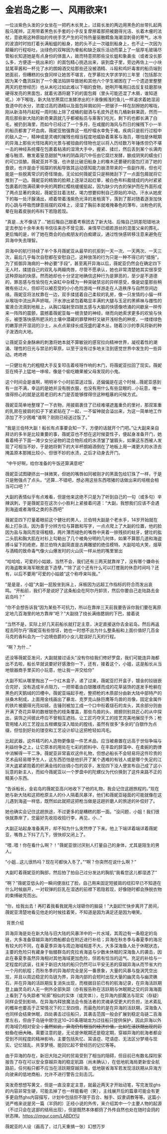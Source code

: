 # 金岩岛之影 一、风雨欲来1

一位淡紫色头发的少女坐在一把朽木长凳上，过肩长发的两边用黑色的丝带扎起两股马尾辫，正用带着黑色长手套的小手反复摩擦着那把被磨得光洁、长着木瘤的法杖，意欲用这种原始的传统手艺产生的可怜热量驱散鳕鱼海潮湿刺骨的寒气，冰冷的波浪时时拍打着长满船蛆的船身，她的头不止一次磕到船身上，也不止一次因为颠簸的行程呕吐，淡绿色的双眸因为晕船和缺乏娱乐活动而蒙上了一层厚毛玻璃尽管船长知道她是有点身份的体面人，故而特意把那些没长蛆和象鼻虫（或者没长那么多，方便逐一挑出来的）的面包精心挑选出来，装到盘子里，旁边再佐上一小块鼠尾草酱和一杯兑了水的朗姆酒交给那些还没被酒精、斗殴和鸡奸毒害的船员端到她面前，但糟糕的伙食同样让她苦不堪言，在罗慕拉大学求学的三年里（包括那次因为某个蠢货踩到了一个魔法陷阱导致她和其他六个学生被困在了一个遗迹里整整两天的悲惨经历）也从未吃过如此难以下咽的食物，她咧开嘴用臼齿反复挂磨那块硬得发亮的黑面包，就着劣酒将磨下的的面包屑（里头可能还混了木屑，谁知道呢。）冲下喉咙，新大陆甘蔗腐烂发酵渗出的汁液像搁浅的鱼儿一样渴求着她湿润食道中的水分，浓度过高的酒精以及面包碎屑如同一把锯子一样在刮擦她的喉咙，刚从新洛特丹起程一周时船上除了成桶的甜酒与毛皮外还有几桶新鲜果蔬，然而一周后那些新大陆的新奇果蔬就几乎都被船员与乘客们吃光，剩下的也都长满了白毛，被扔到海里，而如今已经过了一个多月，在咸腥的海风与烈日的摧残下小一半的船员都害了坏血病，薇妮亚勉强靠这一瓶柠檬水幸免于难。疾病只是航行过程中的敌人之一，精神或是灵魂的摧残也相当程度地威胁着乘客与海员，哪怕是休眠期的异海上那些光怪陆离的光景与被扭曲的怪物也足以将人历经数万年锤炼但仍不堪一击的神经系统攥在包裹着粘液的湿滑大手中，握紧、揉烂，然后丢到某个长满肉瘤与触须、散发着窒息甜腻气味的阴森洞穴中任由它腐烂发酵，酿成阴笑的蠕虫们的可口佳酿。薇妮亚并不饿，也许是比破旧船身上的橡木还要硬的面包打消了她的食欲，也许是由于摇摆的帆船导致其运动感知能力崩溃带来的一些副作用，但也可能是一些脱离常识的奇怪理由，无论如何薇妮亚只是稍微刮下了一点面包屑就将它推到了一边。薇妮亚的精致的脸颊上逐渐泛起红晕，被白色布料裁缝成的内衬紧紧包裹着的饱满硕果中央的两颗红樱桃缓缓挺起，因为缺少内衣的保护而在外面形成了两点显著的突起，薇妮亚拄着法杖，竭力想要抑制自己原始的冲动，汗水从她皮下的每一处汗腺涌出，顺着带着浅紫色光泽的发梢滴下，落到了那对随着逐渐加快的心跳与呼吸而肆意摇摆的双峰上，浸湿了胸前本就难掩春色的薄布，淡粉色的乳晕在贴着皮肤的布料下若隐若现。

“真是…太不像话了…”她后悔自己跟着考察团去了新大陆、后悔自己阴差阳错地决定去参加十余年未有书信往来亦不曾见面、亲情早已细若游丝的混蛋父亲的葬礼、更后悔的是，听了她在商会的白痴朋友的白痴建议，通过性快感转移注意来避免在异海中失去理智。

异海中的航行持续了半个多月薇妮亚从最早的抗拒到一天一次、一天两次、一天三次，最后几乎每次自慰都在安慰自己，这种放荡的行为只是一种不得已的“措施”，为了抵御异海病的一种必要“手段”，甚至离开异海以后，薇妮亚仍然会在确定四下无人时，揉搓自己的双乳与两瓣肉唇，尽管不愿承认，她也非常清楚她其实很享受这种原始的快感，然而她却也十分坚定地确信这种行为是罪恶的，至少是不道德的，罪恶感与性愉悦在大染缸中杂糅为一种突破禁忌的异样感受，像是幼童那些稍微有些过火，但却可以被忍受的小小危险游戏一样游走在人造秩序与自然空间边缘。薇妮亚将法杖靠在一边，双手揉搓着自己柔软的乳房，像一只发情的小猫一样从喉咙中流出声声娇喘，汗水渗出紧包着略显丰满的大腿与玉足的黑裤袜与雌性的蜜液合流滴到地板上，从胸口辐射至四肢五感与大脑的快感像喷涌的间歇泉一样传来一阵阵的震颤，震撼着薇妮亚每一根贪婪的神经，继而向她索求更多的欢愉与快乐，被堕落快感所肥沃的土壤中潜藏的罪孽种籽又破开浅棕色的种皮，一缕缕绿色的嫩芽挤开湿润的沙土，从点点翠绿长成茂盛的灌木丛，随着沙沙的季风将新的种子泼洒向大地。

让薇妮亚全身酥麻的刺激将她本就不算敏锐的感官拉向精神世界，凝视着性的潮涌、理性的日光与禁忌的草原，以至于没有过多地关注到感觉世界中发生的一些异动。咚咚咚

一只健壮有力的粗糙大手反复叩击着吱呀作响的木门，将薇妮亚拉回了现实。薇妮亚在椅子上猛地一哆嗦，像是个偷吃糖果被父母发现的小鬼。

这个时间会是谁啊，明明半个小时前菜送过饭，还偏偏是在这个时候…薇妮亚感到有一丝不满，幸运的是她并没有脱衣服，也没有用什么有些显眼的…小玩意，唯一值得担心的就是这扇老旧的木门是否能够撑得住这种粗暴的问候方式。

薇妮亚简单地整理了一下衣物，用披肩裹住了已经难堪遮羞重负的里衬，那双笨重的乳房在披肩的扣子下紧紧贴在了一起，一不留神就会溢出来，为这一简单地工作添加了不少困难“谁啊？刚刚已经送过饭了。”

“我是兰伯特大副！船长有点事要会知一下，方便的话就开个门吧。”让大副来亲自拜访的多半是比较重要的事，薇妮亚也不想在这时候耍性子，便起身准备开门，她看着椅子下面一滩少女分泌物的混合物形成的水渍皱了皱眉头，如果这东西被人发现了可相当不妙，于是她将剩下的大半杯朗姆酒倒在了地板上用一滩更大的水渍去掩盖原本那摊比较小、但很不妙的水渍，之后才动身去开门。

 “中午好啊，给你准备的午饭还算满意吧”

薇妮亚试图硬挤出一抹微笑，但她的嘴唇如同被刚才的黑面包给钉珠了一样，于是只是勉强点了点头。“还算…不错吧，想必用这些东西喂猪的话做出来的培根会相当可口吧？”

大副的表情似乎有点难看，但是他来这绝不只是为了听到自己的一句（或多句）辛辣讽刺，于是薇妮亚在这次小小胜利上紧接着问道：“大副，我想我们应该不会遇到海盗或者海怪之类的东西吧”

薇妮亚四下打量着眼前这个健壮的男人，兰伯特大副是个老水手，14岁开始就在船上打杂活，因为善于分辨方位与算数和写字，一点点爬上了大副的位置，他的脸因为盐与海风而变得粗糙，两片薄而褪色的嘴唇中夹着一排残损的蛀牙，健壮的肱二头肌和胸大肌在衬衫上勾勒出了几个棱角分明的几何体，如果不算那几道和海盗搏斗留下的疮疤，那兰伯特大副简直是古典雕塑的绝佳模特。大副哈哈大笑，烟草与酒精的致命毒气像火山爆发时的火山灰一样从他的嘴里冒出

“哈哈哈，可爱的小姑娘，当然不会，我们还有三两天就靠岸了，没有哪个嫌命长的海盗敢来海军眼皮底下造孽。”“除了这个还有什么可以打搅我的休息时间吗？还有，以后不要用“可爱的小姑娘”这个称呼来叫我。”

“是是是，小姐”大副一屁股坐到床上，床板因为远超工作指标的符合而发出哀鸣。“开船前，我们不是说好了这条船会在阿尔丹卸货，然后你要自己走陆路去金岩岛吗？”

“你不会想告诉我“因为某些不可抗力，所以在靠岸三天前我要告诉你我们要在离原定地几百海里的地方靠岸”吧？”大副挠了挠长满络腮胡的下巴，接着说

“当然不是，实际上好几天前船长就打定主意，决定直接送你去金岩岛，然后再返程去阿尔丹”薇妮亚有些惊讶，她也一时想不出为什么整条船和上面价值好几百金马克的香料会为一个边境伯爵的小女儿耽误好几天的行程。

 “啊？为什…”

还没等薇妮亚发问，大副就接过话头“没有你给我们修好罗盘，我们可能连异海都出不去啦，船长早就说要好好感激你一下，还有，接着这个，小姐，这是船长从当地银器商手里买的小玩意，他让我一并交给你”

大副不知从哪里掏出了一个红木盒子，递了过来，薇妮亚打开盒子，镀金的铰链嵌合完好，没有造成半点阻力，一把带着由白银雕琢而成的花草装饰的遂发手枪躺在黑色的天鹅绒的凹槽中。薇妮亚端起手枪，整把枪的木质部分由新大陆中部特产的扶桑木制成，上面用金线画出了暴龙、克罗克山脉巨鹰等鸟兽的肖像，固定金属件的铁片被磨得光亮如镜，击锤则被加工成一个口中衔着燧石的龙头，其余部分则由开满了奇花异草的数根银色的枝条覆盖，那些鸟兽的头、翅膀则别具匠心的从中探出，装饰之间彼此呼应不曾相互遮挡，让工匠巧夺天工的技艺完美地展现于外；枪管用矮人的工艺镗出五根螺旋深入暗处的膛线，虽然有很多“多余的”白银作为点缀，但恰到好处的镂空和工艺设计却让这把枪轻如鸿毛。

比起武器，这件精巧的人造物更像是一件艺术品，应当被悬置在远高于世俗争端与利益纷争之上，让它原本的用处在七彩的颜料中、在丰盈的辞藻中、在柔婉的韵律中消解得一干二净。薇妮亚非常喜欢这件礼物，但想必船长不会轻易将这件珍贵的艺术品轻易赠予生人，这东西恐怕是他扒开了某个遇难的有钱人或是哪个失足的江洋大盗紧紧抱着的织满金线的丝绸小包的双手，发现四下没人便宣布自己成了这小玩意的新主人，而如今薇妮亚以一个罗盘中的陀螺仪为代价换到了这件来路不正的精美小东西。

“告诉船长，金岩岛的薇妮亚高兴地收下了他的礼物，我会记住这趟旅程的。”现在她与新大陆和这把枪原主人的仆人隔着风暴洋，他们和薇妮亚碰面的可能就像在这儿遇到海盗一样低，既然如此就把这把枪当做是这趟折磨人的旅途的补偿好了。

她也确实会记住这趟旅途，不过更多的是糟糕的那一面。“没问题，小姐！我们很快就靠岸了，您最好先收拾收拾行李，再见，小…”

大副正站起身准备离开，却不知为什么突然停了下来。他上下端详着端详着薇妮亚，嘴唇上下抖了几下，很快却又闭上了。

“喂..喂！你在看什么啊？！”薇妮亚很讨厌别人打量自己的身体，尤其是陌生的男人。

“小姐…这儿很热吗？现在可都快入冬了。”“啊？你突然在说什么啊？”

大副盯着薇妮亚的胸部，然后拍了拍自己过分发达的胸肌“我看您这儿都湿透了”

“啊？”薇妮亚低头的一瞬间便涨红了脸，自己用来固定短披肩的纽扣早已不知道在什么时候崩开，一对软弹的巨乳在湿透的前襟下若隐若现，好像随时都会挣脱衣物的束缚破壳而出。

“你，给我出去！再盯着我看我就用火球砸你的脑袋！”大副赶忙快步离开了房间，薇妮亚清楚地看见他走的时候挂着笑，不知道是因为满足还是因为嘲笑。

 背景介绍

异海异海是处在新大陆与旧大陆的风暴洋中的一片水域，其周边有一条稳定的岛链，大多准备穿越异海的商船都会在附近进行补给；异海在秋冬季与春夏季的海况有较大的不同，在春夏季异海与周边海域相差不大，大多深海鱼人处于休眠状态，主要的危险只有藏身于骷髅群岛的克拉肯海盗与少数未休眠的深海鱼人的袭击，因此在春夏季虽然异海相对其他海域更加危险，但若有恰当的运气、充足的补给与一定程度的武装，往来于新旧大陆的船只仍然可以平安无恙的穿越异海从而节省大约一个月的航程；而秋冬季的异海却完全是另一番景象，大量的风暴与旋涡凭空出现，并且以周边稳定的岛链为界，异海内部的会短时出现大量的幽灵岛与幽灵礁石，并在异海的活跃期反复消失出现，而根据目前已有的航海记录，在异海活跃期登上幽灵岛的人无一例外全部失踪（亦有报告称在活跃期与休眠期之交的异海海面上看到了与失踪者“轮廓”相似的实体（或灵体）），在异海内部魔法与现实（存疑）同样会受到影响，在异海内释放魔法会令施法者的灵魂承受更大的负担，法术紊乱的概率也要高于正常情况下的三至四倍，而最危险的是在异海的活跃期，深海鱼人也同样会结束休眠，四处袭击过往船只，其袭击范围一般会扩展到稳定岛链二百海里左右，但由于岛链中居住这10~20条珊瑚龙为过往船只提供保护，因此异海以外的海域仍相对安全<del>；虽然如此，异海仍有相当的经济价值，比如在活跃期出现的彩虹鱼在旧大陆</del>。需要注意的是，无论是休眠期还是稳定期，穿越异海的航海者都会受到不同程度的精神影响，主要包括失忆、耳语症、呓语症、无法区分梦境与现实、记忆错乱、共享梦境、能回忆起不曾经历的记忆等等。

由于异海的存在，新旧大陆之间的贸易受到了相当的阻碍，但目前已有数名探险家报告了存在可以安全穿越异海的稳定航路（尚未确认），在低地航海局更新安全航路前，任何船只都不应当在活跃期穿越异海，低地联省海军若发现活跃期从异海方向驶来的低地商船，允许不进行警告立刻击沉。 

突发奇想想写黄文，但是一直没拿定主意，就最近两天才开始动笔，写完发现ghs的内容非常生硬，可能去掉了也一样能看吧（笑），主线展开后的篇章可能会有更多更自然ghs内容描写，计划中包括但不限于百合、触手、奴隶调教等等。这篇小说严格来说是另一篇（半鸽的）正经小说的外传，来介绍其中一个主要人物的起源（不过只会在这部的结局出现），但是既然本体都鸽了外传自然也处在随时会鸽的状态辣。https://imgur.com/LABDtYU

薇妮亚的人设（画高了，过几天重搞一张）幻想万岁

